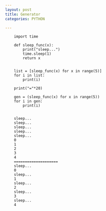 ```yaml
---
layout: post
title: Generator
categories: PYTHON

---
```



        import time

        def sleep_func(x):
            print("sleep...")
            time.sleep(1)
            return x


        list = [sleep_func(x) for x in range(5)]
        for i in list:
            print(i)

        print("="*20)

        gen = (sleep_func(x) for x in range(5))
        for i in gen:
            print(i)
            
            
        sleep...
        sleep...
        sleep...
        sleep...
        sleep...
        0
        1
        2
        3
        4
        ====================
        sleep...
        0
        sleep...
        1
        sleep...
        2
        sleep...
        3
        sleep...
        4
